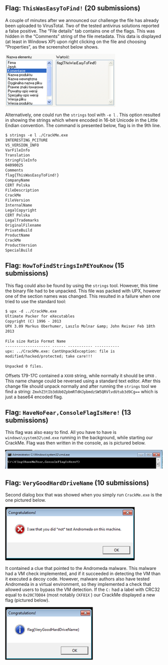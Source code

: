 ## Flag: `ThisWasEasyToFind!` (20 submissions)

A couple of minutes after we announced our challenge the file has already been uploaded to VirusTotal. Two of the tested antivirus solutions reported a false positive. The “File details” tab contains one of the flags. This was hidden in the “Comments” string of the file metadata. This data is displayed (at least in Windows XP) upon right clicking on the file and choosing “Properties”, as the screenshot below shows. 

![File details](img/hnp-hackme-comment.png "File details") 

Alternatively, one could run the
`strings`
tool with
`-e l`
. This option resulted in showing the strings which where encoded in 16-bit Unicode in the Little Endian convention. The command is presented below, flag is in the 9th line.

```
$ strings -e l ./CrackMe.exe
INTERESTING_PCITURE
VS_VERSION_INFO
VarFileInfo
Translation
StringFileInfo
04090025
Comments
flag{ThisWasEasyToFind!}
CompanyName
CERT Polska
FileDescription
CrackMe
FileVersion
InternalName
LegalCopyright
CERT Polska
LegalTrademarks
OriginalFilename
PrivateBuild
ProductName
CrackMe
ProductVersion
SpecialBuild
```

## Flag: `HowToFindStringsInPEYouKnow` (15 submissions)

This flag could also be found by using the
`strings`
tool. However, this time the binary file had to be unpacked. This file was packed with UPX, however one of the section names was changed. This resulted in a failure when one tried to use the standard tool:

```
$ upx -d ../CrackMe.exe
Ultimate Packer for eXecutables
Copyright (C) 1996 - 2013
UPX 3.09 Markus Oberhumer, Laszlo Molnar &amp; John Reiser Feb 18th 2013

File size Ratio Format Name
-------------------- ------ ----------- -----------
upx: ../CrackMe.exe: CantUnpackException: file is modified/hacked/protected; take care!!!

Unpacked 0 files.
```

Offsets 179-17C contained a
`XXX0`
string, while normally it should be
`UPX0`
. This name change could be reversed using a standard text editor. After this change file should unpack normally and after running the
`strings`
tool we find a string:
`ZmxhZ3tIb3dUb0ZpbmRTdHJpbmdzSW5QRVlvdUtub3d9Cg==`
which is just a base64 encoded flag.

## Flag: `HaveNoFear,ConsoleFlagIsHere!` (13 submissions)

This flag was also easy to find. All you have to have is
`windows\system32\cmd.exe`
running in the background, while starting our CrackMe. Flag was then written in the console, as is pictured below.

![Console with a flag](img/hnp-hackme-console.png "Console with a flag")

## Flag: `VeryGoodHardDriveName` (10 submissions)

Second dialog box that was showed when you simply run
`CrackMe.exe`
is the one pictured below.

![Second dialog box](img/hnp-hackme-andromeda.png "Second dialog box")

It contained a clue that pointed to the Andromeda malware. This malware had a VM check implemented, and if it succeeded in detecting the VM than it executed a decoy code. However, malware authors also have tested Andromeda in a virtual environment, so they implemented a check that allowed users to bypass the VM detection. If the
`C:`
had a label with CRC32 equal to
`0x20C7DD84`
(most notably
`CKF81X`
) our CrackMe displayed a new flag (pictured below).

![Dialog box with a flag](img/hnp-hackme-label.png "Dialog box with a flag")


